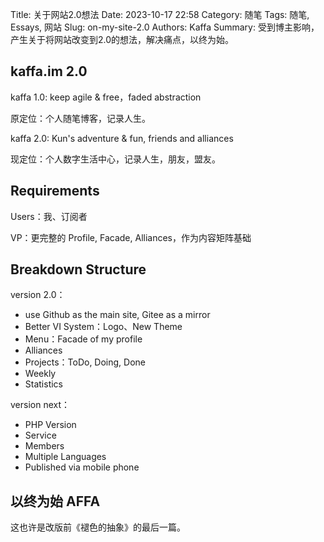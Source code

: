 Title: 关于网站2.0想法
Date: 2023-10-17 22:58
Category: 随笔
Tags: 随笔, Essays, 网站
Slug: on-my-site-2.0
Authors: Kaffa
Summary: 受到博主影响，产生关于将网站改变到2.0的想法，解决痛点，以终为始。

## kaffa.im 2.0

kaffa 1.0: keep agile & free，faded abstraction

原定位：个人随笔博客，记录人生。

kaffa 2.0: Kun's adventure & fun, friends and alliances

现定位：个人数字生活中心，记录人生，朋友，盟友。


## Requirements

Users：我、订阅者

VP：更完整的 Profile, Facade, Alliances，作为内容矩阵基础


## Breakdown Structure

version 2.0：

- use Github as the main site, Gitee as a mirror
- Better VI System：Logo、New Theme
- Menu：Facade of my profile
- Alliances
- Projects：ToDo, Doing, Done
- Weekly
- Statistics

version next：

- PHP Version
- Service
- Members
- Multiple Languages
- Published via mobile phone

## 以终为始 AFFA

这也许是改版前《褪色的抽象》的最后一篇。
